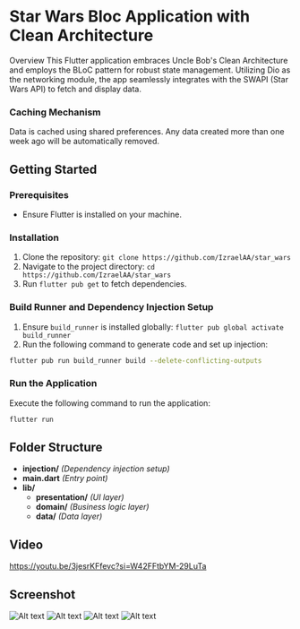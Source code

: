 <response>

# Star Wars Bloc Application with Clean Architecture

Overview
This Flutter application embraces Uncle Bob's Clean Architecture and employs the BLoC pattern for robust state management. Utilizing Dio as the networking module, the app seamlessly integrates with the SWAPI (Star Wars API) to fetch and display data.

### Caching Mechanism
Data is cached using shared preferences. Any data created more than one week ago will be automatically removed.

## Getting Started

### Prerequisites
- Ensure Flutter is installed on your machine.

### Installation
1. Clone the repository: `git clone https://github.com/IzraelAA/star_wars`
2. Navigate to the project directory: `cd https://github.com/IzraelAA/star_wars`
3. Run `flutter pub get` to fetch dependencies.


### Build Runner and Dependency Injection Setup
1. Ensure `build_runner` is installed globally: `flutter pub global activate build_runner`
2. Run the following command to generate code and set up injection:
```bash
flutter pub run build_runner build --delete-conflicting-outputs
```

### Run the Application
Execute the following command to run the application:
```bash
flutter run
```

## Folder Structure
- **injection/** *(Dependency injection setup)*
- **main.dart** *(Entry point)*
- **lib/**
  - **presentation/** *(UI layer)*
  - **domain/** *(Business logic layer)*
  - **data/** *(Data layer)*
 
## Video
https://youtu.be/3jesrKFfevc?si=W42FFtbYM-29LuTa

## Screenshot
 ![Alt text](./screenshot/Screenshot_20231120_004149.png)
 ![Alt text](./screenshot/Screenshot%202023-11-20%20004100.png)
 ![Alt text](./screenshot/Screenshot_20231120_003950.png)
 ![Alt text](./screenshot/Screenshot_20231120_004031.png)

 

